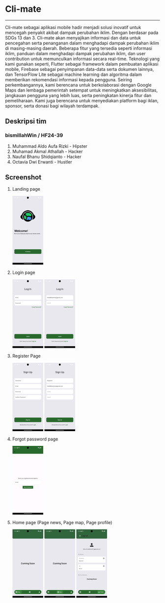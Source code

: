 # Cli-mate
---
Cli-mate sebagai aplikasi mobile hadir menjadi solusi inovatif untuk mencegah penyakit akibat dampak perubahan iklim. Dengan berdasar pada SDGs 13 dan 3. Cli-mate akan menyajikan informasi dan data untuk pencegahan serta penanganan dalam menghadapi dampak perubahan iklim di masing-masing daerah. Beberapa fitur yang tersedia seperti informasi iklim, panduan dalam menghadapi dampak perubahan iklim, dan user contribution untuk memunculkan informasi secara real-time. Teknologi yang kami gunakan seperti, Flutter sebagai framework dalam pembuatan aplikasi mobile, Firebase sebagai penyimpanan data-data serta dokumen lainnya, dan TensorFlow Lite sebagai machine learning dan algoritma dalam memberikan rekomendasi informasi kepada pengguna. Seiring perkembangannya, kami berencana untuk berkolaborasi dengan Google Maps dan lembaga pemerintah setempat untuk meningkatkan aksesibilitas, jangkauan pengguna yang lebih luas, serta peningkatan kinerja fitur dan pemeliharaan. Kami juga berencana untuk menyediakan platform bagi iklan, sponsor, serta donasi bagi wilayah terdampak. 

## Deskripsi tim
### bismillahWin / HF24-39
1. Muhammad Aldo Aufa Rizki - Hipster
2. Muhamad Akmal Athallah - Hacker
3. Naufal Bhanu Shidqianto - Hacker
4. Octavia Dwi Erwanti - Hustler

## Screenshot
1. Landing page
   
   <img src="https://github.com/nbhan21/Cli-mate/blob/main/assets/screenshot/landing_page.png" width="100">
   
2. Login page

   <img src="https://github.com/nbhan21/Cli-mate/blob/main/assets/screenshot/login_page(1).png" width="100">
   <img src="https://github.com/nbhan21/Cli-mate/blob/main/assets/screenshot/login_page(2).png" width="100">
   
3. Register Page

   <img src="https://github.com/nbhan21/Cli-mate/blob/main/assets/screenshot/register_page.png" width="100"> <img src="https://github.com/nbhan21/Cli-mate/blob/main/assets/screenshot/register_page(2).png" width="100">
   
5. Forgot password page
  
   <img src="https://github.com/nbhan21/Cli-mate/blob/main/assets/screenshot/forgot%20password_page.png" width="100">
   
6. Home page (Page news, Page map, Page profile)
   
   <img src="https://github.com/nbhan21/Cli-mate/blob/main/assets/screenshot/home%20page%20-%20news_page.png" width="100"> <img src="https://github.com/nbhan21/Cli-mate/blob/main/assets/screenshot/map_page.png" width="100"> <img src="https://github.com/nbhan21/Cli-mate/blob/main/assets/screenshot/profile_page.png" width="100">
